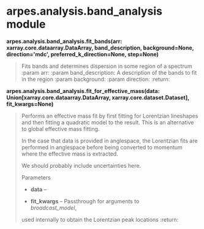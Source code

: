 arpes.analysis.band\_analysis module
====================================

**arpes.analysis.band\_analysis.fit\_bands(arr:
xarray.core.dataarray.DataArray, band\_description, background=None,
direction='mdc', preferred\_k\_direction=None, step=None)**

> Fits bands and determines dispersion in some region of a spectrum
> :param arr: :param band\_description: A description of the bands to
> fit in the region :param background: :param direction: :return:

**arpes.analysis.band\_analysis.fit\_for\_effective\_mass(data:
Union\[xarray.core.dataarray.DataArray, xarray.core.dataset.Dataset\],
fit\_kwargs=None)**

> Performs an effective mass fit by first fitting for Lorentzian
> lineshapes and then fitting a quadratic model to the result. This is
> an alternative to global effective mass fitting.
>
> In the case that data is provided in anglespace, the Lorentzian fits
> are performed in anglespace before being converted to momentum where
> the effective mass is extracted.
>
> We should probably include uncertainties here.
>
> Parameters  
> -   **data** –
>
> -   **fit\_kwargs** – Passthrough for arguments to  
>     *broadcast\_model*,
>
> used internally to obtain the Lorentzian peak locations :return:
